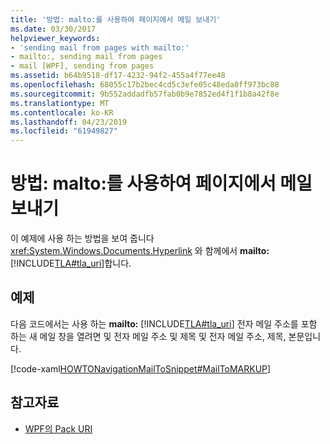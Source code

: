```yaml
---
title: '방법: malto:를 사용하여 페이지에서 메일 보내기'
ms.date: 03/30/2017
helpviewer_keywords:
- 'sending mail from pages with mailto:'
- mailto:, sending mail from pages
- mail [WPF], sending from pages
ms.assetid: b64b9518-df17-4232-94f2-455a4f77ee48
ms.openlocfilehash: 68055c17b2bec4cd5c3efe05c48eda0ff973bc88
ms.sourcegitcommit: 9b552addadfb57fab0b9e7852ed4f1f1b8a42f8e
ms.translationtype: MT
ms.contentlocale: ko-KR
ms.lasthandoff: 04/23/2019
ms.locfileid: "61949827"
---
```

# <a name="how-to-use-mailto-to-send-mail-from-a-page"></a>방법: malto:를 사용하여 페이지에서 메일 보내기
이 예제에 사용 하는 방법을 보여 줍니다 <xref:System.Windows.Documents.Hyperlink> 와 함께에서 **mailto:**[!INCLUDE[TLA#tla_uri](../../../../includes/tlasharptla-uri-md.md)]합니다.  
  
## <a name="example"></a>예제  
 다음 코드에서는 사용 하는 **mailto:** [!INCLUDE[TLA#tla_uri](../../../../includes/tlasharptla-uri-md.md)] 전자 메일 주소를 포함 하는 새 메일 창을 열려면 및 전자 메일 주소 및 제목 및 전자 메일 주소, 제목, 본문입니다.  
  
 [!code-xaml[HOWTONavigationMailToSnippet#MailToMARKUP](~/samples/snippets/csharp/VS_Snippets_Wpf/HOWTONavigationMailToSnippet/CS/HomePage.xaml#mailtomarkup)]  
  
## <a name="see-also"></a>참고자료

- [WPF의 Pack URI](pack-uris-in-wpf.md)
